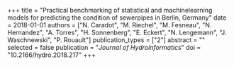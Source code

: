 +++
title = "Practical benchmarking of statistical and machinelearning models for predicting the condition of sewerpipes in Berlin, Germany"
date = 2018-01-01
authors = ["N. Caradot", "M. Riechel", "M. Fesneau", "N. Hernandez", "A. Torres", "H. Sonnenberg", "E. Eckert", "N. Lengemann", "J. Waschnewski", "P. Rouault"]
publication_types = ["2"]
abstract = ""
selected = false
publication = "*Journal of Hydroinformatics*"
doi = "10.2166/hydro.2018.217"
+++

